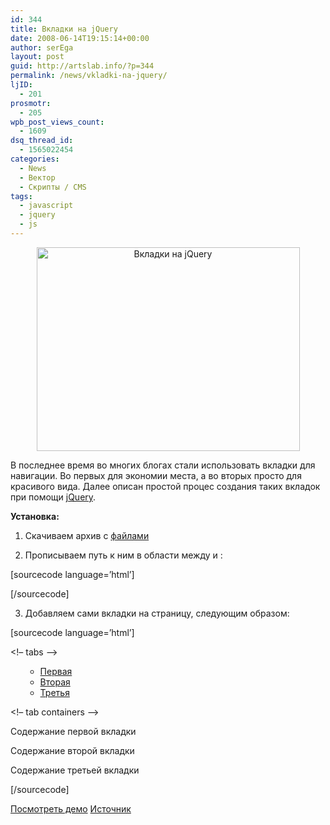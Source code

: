 ```yaml
---
id: 344
title: Вкладки на jQuery
date: 2008-06-14T19:15:14+00:00
author: serEga
layout: post
guid: http://artslab.info/?p=344
permalink: /news/vkladki-na-jquery/
ljID:
  - 201
prosmotr:
  - 205
wpb_post_views_count:
  - 1609
dsq_thread_id:
  - 1565022454
categories:
  - News
  - Вектор
  - Скрипты / CMS
tags:
  - javascript
  - jquery
  - js
---
```

<p align="center">
  <img class="alignnone size-full wp-image-345 aligncenter" title="tabs" src="http://artslab.info/wp-content/uploads/tabs.jpg" alt="Вкладки на jQuery" width="421" height="326" srcset="http://img.artslab.info/tabs.jpg 421w, http://img.artslab.info/tabs-300x232.jpg 300w" sizes="(max-width: 421px) 100vw, 421px" />
</p>

В последнее время во многих блогах стали использовать вкладки для навигации. Во первых для экономии места, а во вторых просто для красивого вида. Далее описан простой процес создания таких вкладок при помощи <a href="http://jquery.com/" target="_blank">jQuery</a>.<!--more-->

**Установка:**

1. Скачиваем архив с <a href="http://www.box.net/shared/sw1it78cgg" target="_blank">файлами</a>

2. Прописываем путь к ним в области между <head> и </head>:
  
[sourcecode language=&#8217;html&#8217;]
  


  
<link rel=”stylesheet” href=”style.css” type=”text/css” media=”screen” /> [/sourcecode]
  
3. Добавляем сами вкладки на страницу, следующим образом:
  
[sourcecode language=&#8217;html&#8217;] <div class=”tabs”> <!– tabs –><ul class=”tabNavigation”> 

  * <a href=”#first”>Первая</a>
  * <a href=”#second”>Вторая</a>
  * <a href=”#third”>Третья</a></ul> 

<!– tab containers –><div id=”first”> 

Содержание первой вкладки</div> <div id=”second”> 

Содержание второй вкладки</div> <div id=”third”> 

Содержание третьей вкладки</div> </div> 

[/sourcecode]
  
<a href="http://artslab.info/demo/jquerytabs/" target="_blank">Посмотреть демо</a> <a href="http://jqueryfordesigners.com/jquery-tabs/" target="_blank">Источник</a> <span style="color: #888888;"></span></blockquote>